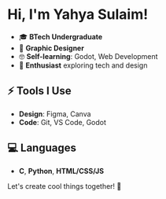 # Hi, I'm Yahya Sulaim!

- 🎓 **BTech Undergraduate**  
- 🎨 **Graphic Designer**  
- 🤓 **Self-learning**: Godot, Web Development  
- 🌟 **Enthusiast** exploring tech and design  

## ⚡ Tools I Use  
- **Design**: Figma, Canva  
- **Code**: Git, VS Code, Godot  

## 💻 Languages  
- **C**, **Python**, **HTML/CSS/JS**  

Let's create cool things together! 🚀  
